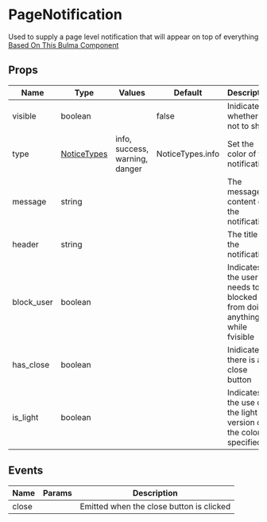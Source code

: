 # PageNotification

Used to supply a page level notification that will appear on top of everything
[Based On This Bulma Component](https://bulma.io/documentation/elements/notification/)
## Props

| Name    | Type | Values | Default | Description |
| -------- | ------- | -------- | ------- | ------- |
| visible | boolean || false | Inidicates whether or not to show|
| type | [NoticeTypes](../enums.md#NoticeTypes) |info, success, warning, danger| NoticeTypes.info | Set the color of the notification|
| message | string ||  | The message content of the notification|
| header | string ||  | The title for the notification|
| block_user | boolean ||  | Indicates if the user needs to be blocked from doing anything while fvisible|
| has_close | boolean ||  | Inidicates if there is a close button|
| is_light | boolean ||  | Indicates the use of the light version of the color specified|
## Events

| Name    | Params | Description |
| ------- | ------- | ------- |
| close||Emitted when the close button is clicked|
